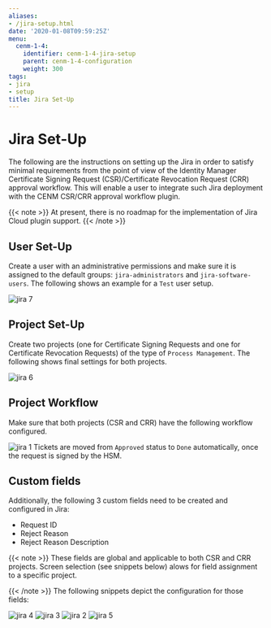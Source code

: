 ```yaml
---
aliases:
- /jira-setup.html
date: '2020-01-08T09:59:25Z'
menu:
  cenm-1-4:
    identifier: cenm-1-4-jira-setup
    parent: cenm-1-4-configuration
    weight: 300
tags:
- jira
- setup
title: Jira Set-Up
---
```



# Jira Set-Up

The following are the instructions on setting up the Jira in order to satisfy minimal requirements from the point of view
of the Identity Manager Certificate Signing Request (CSR)/Certificate Revocation Request (CRR) approval workflow. This will enable
a user to integrate such Jira deployment with the CENM CSR/CRR approval workflow plugin.

{{< note >}}
At present, there is no roadmap for the implementation of Jira Cloud plugin support.
{{< /note >}}

## User Set-Up

Create a user with an administrative permissions and make sure it is assigned to the default groups:
`jira-administrators` and `jira-software-users`. The following shows an example for a `Test` user setup.

![jira 7](/en/images/jira-7.png "jira 7")

## Project Set-Up

Create two projects (one for Certificate Signing Requests and one for Certificate Revocation Requests) of the type of
`Process Management`. The following shows final settings for both projects.

![jira 6](/en/images/jira-6.png "jira 6")

## Project Workflow

Make sure that both projects (CSR and CRR) have the following workflow configured.

![jira 1](/en/images/jira-1.png "jira 1")
Tickets are moved from `Approved` status to `Done` automatically, once the request is signed by the HSM.


## Custom fields

Additionally, the following 3 custom fields need to be created and configured in Jira:



* Request ID
* Reject Reason
* Reject Reason Description


{{< note >}}
These fields are global and applicable to both CSR and CRR projects. Screen selection (see snippets below) alows
for field assignment to a specific project.

{{< /note >}}
The following snippets depict the configuration for those fields:

![jira 4](/en/images/jira-4.png "jira 4")
![jira 3](/en/images/jira-3.png "jira 3")
![jira 2](/en/images/jira-2.png "jira 2")
![jira 5](/en/images/jira-5.png "jira 5")
